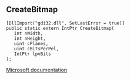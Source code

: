 ## CreateBitmap

```
[DllImport("gdi32.dll", SetLastError = true)]
public static extern IntPtr CreateBitmap(
   int nWidth,
   int nHeight,
   uint cPlanes,
   uint cBitsPerPel,
   IntPtr lpvBits
);
```

[Microsoft documentation](https://docs.microsoft.com/en-us/windows/win32/api/wingdi/nf-wingdi-createbitmap)
